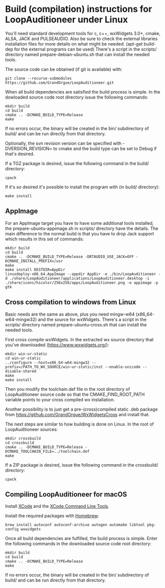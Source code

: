 # Build (compilation) instructions for LoopAuditioneer under Linux

You'll need standard development tools for c, c++, wxWidgets 3.0+, cmake, ALSA,
JACK and PULSEAUDIO. Also be sure to check the external libraries installation
files for more details on what might be needed. (apt-get build-dep for the
external programs can be used) There's a script in the scripts/ directory named
prepare-debian-ubuntu.sh that can install the needed tools.

The source code can be obtained (if git is available) with:

```
git clone --recurse-submodules https://github.com/GrandOrgue/LoopAuditioneer.git
```

When all build dependencies are satisfied the build process is simple. In the
dowloaded source code root directory issue the following commands:

```
mkdir build
cd build
cmake .. -DCMAKE_BUILD_TYPE=Release
make
```

If no errors occur, the binary will be created in the bin/ subdirectory of
build/ and can be run directly from that directory.

Optionally, the svn revision version can be specified with -DVERSION_REVISION=
to cmake and the build type can be set to Debug if that's desired.

If a TGZ package is desired, issue the following command in the build/
directory:

```
cpack
```

If it's so desired it's possible to install the program with (in build/
directory):

```
make install
```

## AppImage

For an AppImage target you have to have some additional tools installed, the
prepare-ubuntu-appimage.sh in scripts/ directory have the details. The main
difference to the normal build is that you have to drop Jack support which
results in this set of commands:

```
mkdir build
cd build
cmake .. -DCMAKE_BUILD_TYPE=Release -DRTAUDIO_USE_JACK=OFF -DCMAKE_INSTALL_PREFIX=/usr
make
make install DESTDIR=AppDir
linuxdeploy-x86_64.AppImage --appdir AppDir -e ./bin/LoopAuditioneer -d ./share/LoopAuditioneer/applications/LoopAuditioneer.desktop -i ./share/icons/hicolor/256x256/apps/LoopAuditioneer.png -o appimage -p gtk
```

## Cross compilation to windows from Linux

Basic needs are the same as above, plus you need mingw-w64 (x86_64-w64-mingw32)
and the source for wxWidgets. There's a script in the scripts/ directory named
prepare-ubuntu-cross.sh that can install the needed tools.

First cross compile wxWidgets. In the extracted wx source directory that you've
downloaded (https://www.wxwidgets.org/):

```
mkdir win-ur-static
cd win-ur-static
../configure --host=x86_64-w64-mingw32 --prefix=/PATH_TO_WX_SOURCE/win-ur-static/inst --enable-unicode --disable-shared
make
make install
```

Then you modify the toolchain.def file in the root directory of LoopAuditioneer
source code so that the CMAKE_FIND_ROOT_PATH variable points to your cross
compiled wx installation.

Another possibility is to just get a pre-(cross)compiled static .deb package from
https://github.com/GrandOrgue/WxWidgetsCross and install that.

The next steps are similar to how building is done on Linux. In the root of
LoopAuditioneer sources:

```
mkdir crossbuild
cd crossbuild
cmake .. -DCMAKE_BUILD_TYPE=Release -DCMAKE_TOOLCHAIN_FILE=../toolchain.def
make
```

If a ZIP package is desired, issue the following command in the crossbuild/
directory:

```
cpack
```

## Compiling LoopAuditioneer for macOS

Install [XCode](https://developer.apple.com/xcode) and the [XCode Command Line Tools](https://developer.apple.com/xcode/resources).

Install the required packages with [Homebrew](https://brew.sh):

```
brew install autoconf autoconf-archive autogen automake libtool pkg-config wxwidgets
```

Once all build dependencies are fulfilled, the build process is simple. Enter the following commands in the downloaded source code root directory:

```
mkdir build
cd build
cmake .. -DCMAKE_BUILD_TYPE=Release
make
```

If no errors occur, the binary will be created in the bin/ subdirectory of build/ and can be run directly from that directory.